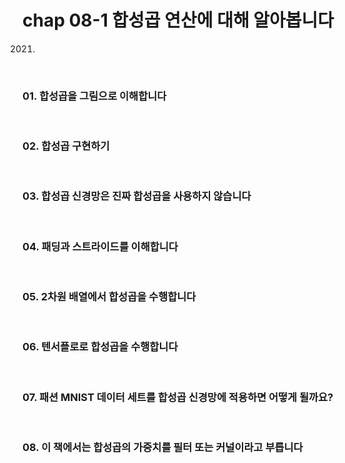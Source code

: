 # chap 08-1 합성곱 연산에 대해 알아봅니다

2021.

<br>

### 01. 합성곱을 그림으로 이해합니다

<br>

### 02. 합성곱 구현하기

<br>

### 03. 합성곱 신경망은 진짜 합성곱을 사용하지 않습니다

<br>

### 04. 패딩과 스트라이드를 이해합니다

<br>

### 05. 2차원 배열에서 합성곱을 수행합니다

<br>

### 06. 텐서플로로 합성곱을 수행합니다

<br>

### 07. 패션 MNIST 데이터 세트를 합성곱 신경망에 적용하면 어떻게 될까요?

<br>

### 08. 이 책에서는 합성곱의 가중치를 필터 또는 커널이라고 부릅니다